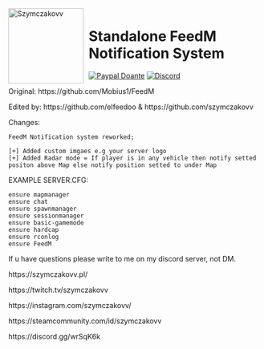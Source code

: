 <img width="150" height="150" align="left" style="float: left; margin: 0 10px 0 0;" alt="Szymczakovv" src="https://i.imgur.com/42AnCgD.jpg">  

# Standalone FeedM Notification System
[![Paypal Doante](https://img.shields.io/badge/paypal-donate-blue.svg)](https://www.paypal.me/oplatyprimerp)
[![Discord](https://discordapp.com/api/guilds/252317073814978561/embed.png)](https://discord.gg/wrSqK6k)

<p></p>
Original: https://github.com/Mobius1/FeedM 
<p></p>
Edited by: https://github.com/elfeedoo & https://github.com/szymczakovv

Changes:
```
FeedM Notification system reworked;

[+] Added custom imgaes e.g your server logo
[+] Added Radar mode = If player is in any vehicle then notify setted positon above Map else notify position setted to under Map
```

EXAMPLE SERVER.CFG:
```
ensure mapmanager
ensure chat
ensure spawnmanager
ensure sessionmanager
ensure basic-gamemode
ensure hardcap
ensure rconlog
ensure FeedM
```
If u have questions please write to me on my discord server, not DM.

<p></p>
https://szymczakovv.pl/
<p></p>
https://twitch.tv/szymczakovv
<p></p>
https://instagram.com/szymczakovv/
<p></p>
https://steamcommunity.com/id/szymczakovv

<p></p>
https://discord.gg/wrSqK6k
